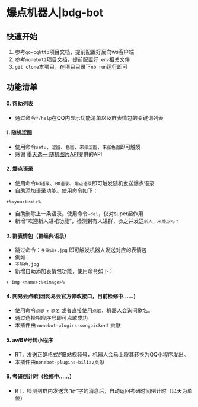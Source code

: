 # 爆点机器人|bdg-bot

## 快速开始

1. 参考`go-cqhttp`项目文档，提前配置好反向ws客户端
2. 参考`nonebot2`项目文档，提前配置好`.env`相关文件
3. `git clone`本项目，在项目目录下`nb run`运行即可

## 功能清单
#### 0. 帮助列表
  - 通过命令`*/help`在QQ内显示功能清单以及群表情包的关键词列表
#### 1. 随机涩图
  - 使用命令`setu`、`涩图`、`色图`、`来张涩图`、`来张色图`即可触发
  - 感谢 [墨天逸— 随机图片API](https://api.mtyqx.cn/)提供的API
#### 2. 爆点语录
  - 使用命令`bd语录`、`BD语录`、`爆点语录`即可触发随机发送爆点语录
  - 自助添加语录功能。使用命令如下：
 ```
+%<yourtext>%
 ```
  - 自助删除上一条语录。使用命令`-del`，仅对super起作用
  - 新增“欢迎新人进裙功能”，检测到有人进群，@之并发送`新人，来爆点吗？`
#### 3. 群表情包（群经典语录）
  - 跳过命令：`关键词+.jpg` 即可触发机器人发送对应的表情包
  - 例如：
  - ```不够色.jpg```
  - 新增自助添加表情包功能，使用命令如下：
 ```
 + img <name>:%<image>%
 ```
#### 4. 网易云点歌(因网易云官方修改接口，目前检修中……)
  - 使用命令`点歌` + `歌名` 或者直接使用`点歌`，机器人会询问歌名。
  - 通过选择相应序号即可点歌成功
  - 本插件由 `nonebot-plugins-songpicker2` 贡献
#### 5. av/BV号转小程序
  - RT，发送正确格式的B站视频号，机器人会马上将其转换为QQ小程序发出。
  - 本插件由`nonebot-plugins-biliav`贡献
#### 6. 考研倒计时（检修中……）
  - RT，检测到群内发送含“研”字的消息后，自动返回考研时间倒计时（以天为单位）
